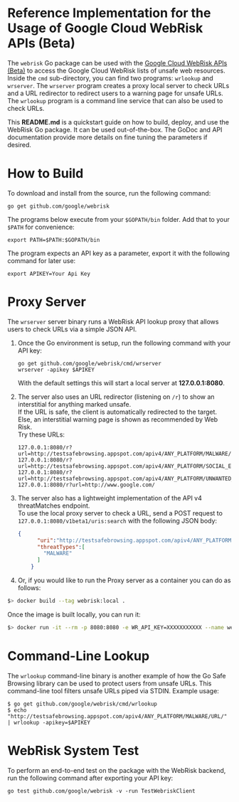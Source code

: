 # Reference Implementation for the Usage of Google Cloud WebRisk APIs (Beta)

The `webrisk` Go package can be used with the
[Google Cloud WebRisk APIs (Beta)](https://cloud.google.com/web-risk/)
to access the Google Cloud WebRisk lists of unsafe web resources. Inside the
`cmd` sub-directory, you can find two programs: `wrlookup` and `wrserver`. The
`wrserver` program creates a proxy local server to check URLs and a URL
redirector to redirect users to a warning page for unsafe URLs. The `wrlookup`
program is a command line service that can also be used to check URLs.

This **README.md** is a quickstart guide on how to build, deploy, and use the
WebRisk Go package. It can be used out-of-the-box. The GoDoc and API
documentation provide more details on fine tuning the parameters if desired.


# How to Build

To download and install from the source, run the following command:

```
go get github.com/google/webrisk
```

The programs below execute from your `$GOPATH/bin` folder.
Add that to your `$PATH` for convenience:

```
export PATH=$PATH:$GOPATH/bin
```

The program expects an API key as a parameter, export it with the following
command for later use:

```
export APIKEY=Your Api Key
```

# Proxy Server

The `wrserver` server binary runs a WebRisk API lookup proxy that allows
users to check URLs via a simple JSON API.

1.	Once the Go environment is setup, run the following command with your API key:

	```
	go get github.com/google/webrisk/cmd/wrserver
	wrserver -apikey $APIKEY
	```

	With the default settings this will start a local server at **127.0.0.1:8080**.

2.  The server also uses an URL redirector (listening on `/r`) to show an interstitial for anything marked unsafe.  
If the URL is safe, the client is automatically redirected to the target. Else, an interstitial warning page is shown as recommended by Web Risk.  
Try these URLs:

	```
	127.0.0.1:8080/r?url=http://testsafebrowsing.appspot.com/apiv4/ANY_PLATFORM/MALWARE/URL/
	127.0.0.1:8080/r?url=http://testsafebrowsing.appspot.com/apiv4/ANY_PLATFORM/SOCIAL_ENGINEERING/URL/
	127.0.0.1:8080/r?url=http://testsafebrowsing.appspot.com/apiv4/ANY_PLATFORM/UNWANTED_SOFTWARE/URL/
	127.0.0.1:8080/r?url=http://www.google.com/
	```

3.	The server also has a lightweight implementation of the API v4 threatMatches endpoint.  
To use the local proxy server to check a URL, send a POST request to `127.0.0.1:8080/v1beta1/uris:search` with the following JSON body:

	```json
	{
          "uri":"http://testsafebrowsing.appspot.com/apiv4/ANY_PLATFORM/MALWARE/URL/",
          "threatTypes":[
            "MALWARE"
          ]
        }
	```
4. Or, if you would like to run the Proxy server as a container you can do as follows:
```bash
$> docker build --tag webrisk:local .
```
Once the image is built locally, you can run it:
```bash
$> docker run -it --rm -p 8080:8080 -e WR_API_KEY=XXXXXXXXXXX --name webrisk webrisk:local
```

# Command-Line Lookup

The `wrlookup` command-line binary is another example of how the Go Safe
Browsing library can be used to protect users from unsafe URLs. This
command-line tool filters unsafe URLs piped via STDIN. Example usage:

```
$ go get github.com/google/webrisk/cmd/wrlookup
$ echo "http://testsafebrowsing.appspot.com/apiv4/ANY_PLATFORM/MALWARE/URL/" | wrlookup -apikey=$APIKEY
```


# WebRisk System Test
To perform an end-to-end test on the package with the WebRisk backend,
run the following command after exporting your API key:

```
go test github.com/google/webrisk -v -run TestWebriskClient
```

